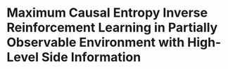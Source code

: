 # Maximum Causal Entropy Inverse Reinforcement Learning in Partially Observable Environment with High-Level Side Information

